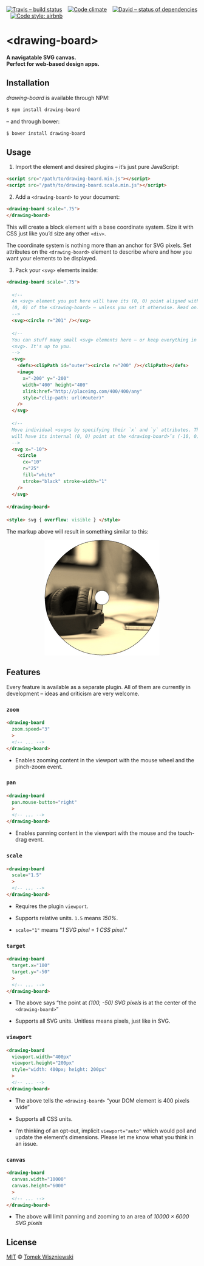 [![Travis – build status](https://img.shields.io/travis/tomekwi/drawing-board/master.svg?style=flat-square)](https://travis-ci.org/tomekwi/drawing-board)
 
[![Code climate](https://img.shields.io/codeclimate/github/tomekwi/drawing-board.svg?style=flat-square)](https://codeclimate.com/github/tomekwi/drawing-board)
 
[![David – status of dependencies](https://img.shields.io/david/tomekwi/drawing-board.svg?style=flat-square)](https://david-dm.org/tomekwi/drawing-board)
 
[![Code style: airbnb](https://img.shields.io/badge/code%20style-airbnb-blue.svg?style=flat-square)](https://github.com/airbnb/javascript)




&lt;drawing-board&gt;
=====================

**A navigatable SVG canvas.**  
**Perfect for web-based design apps.**




Installation
------------

*drawing-board* is available through NPM:

```sh
$ npm install drawing-board
```

– and through bower:

```sh
$ bower install drawing-board
```




Usage
-----

1) Import the element and desired plugins – it’s just pure JavaScript:

```html
<script src="/path/to/drawing-board.min.js"></script>
<script src="/path/to/drawing-board.scale.min.js"></script>
```


2) Add a `<drawing-board>` to your document:

```html
<drawing-board scale=".75">
</drawing-board>
```

This will create a block element with a base coordinate system. Size it with CSS just like you’d size any other `<div>`.

The coordinate system is nothing more than an anchor for SVG pixels. Set attributes on the `<drawing-board>` element to describe where and how you want your elements to be displayed.


3) Pack your `<svg>` elements inside:

```html
<drawing-board scale=".75">

  <!--
  An <svg> element you put here will have its (0, 0) point aligned with the
  (0, 0) of the <drawing-board> – unless you set it otherwise. Read on.
  -->
  <svg><circle r="201" /></svg>

  <!--
  You can stuff many small <svg> elements here – or keep everything in one fat
  <svg>. It's up to you.
  -->
  <svg>
    <defs><clipPath id="outer"><circle r="200" /></clipPath></defs>
    <image
      x="-200" y="-200"
      width="400" height="400"
      xlink:href="http://placeimg.com/400/400/any"
      style="clip-path: url(#outer)"
    />
  </svg>

  <!--
  Move individual <svg>s by specifying their `x` and `y` attributes. This one
  will have its internal (0, 0) point at the <drawing-board>’s (-10, 0).
  -->
  <svg x="-10">
    <circle
      cx="10"
      r="25"
      fill="white"
      stroke="black" stroke-width="1"
    />
  </svg>
  
</drawing-board>

<style> svg { overflow: visible } </style>
```

The markup above will result in something similar to this:

<p align="center">
  <img
    src="Readme/example.png"
    width="302" height="302"
  />
</p>




Features
--------

Every feature is available as a separate plugin. All of them are currently in development – ideas and criticism are very welcome.


### `zoom`

```html
<drawing-board
  zoom.speed="3"
  >
  <!-- ... -->
</drawing-board>
```

- Enables zooming content in the viewport with the mouse wheel and the pinch-zoom event.


### `pan`

```html
<drawing-board
  pan.mouse-button="right"
  >
  <!-- ... -->
</drawing-board>
```

- Enables panning content in the viewport with the mouse and the touch-drag event.


### `scale`

```html
<drawing-board
  scale="1.5"
  >
  <!-- ... -->
</drawing-board>
```

- Requires the plugin `viewport`.

- Supports relative units. `1.5` means *150%*.

- `scale="1"` means “*1 SVG pixel* = *1 CSS pixel*.”


### `target`

```html
<drawing-board
  target.x="100"
  target.y="-50"
  >
  <!-- ... -->
</drawing-board>
```

- The above says “the point at *(100, -50) SVG pixels* is at the center of the `<drawing-board>`”

- Supports all SVG units. Unitless means pixels, just like in SVG.


### `viewport`

```html
<drawing-board
  viewport.width="400px"
  viewport.height="200px"
  style="width: 400px; height: 200px"
  >
  <!-- ... -->
</drawing-board>
```

- The above tells the `<drawing-board>` “your DOM element is 400 pixels wide”

- Supports all CSS units.

- I’m thinking of an opt-out, implicit `viewport="auto"` which would poll and update the element’s dimensions. Please let me know what you think in an issue.


### `canvas`

```html
<drawing-board
  canvas.width="10000"
  canvas.height="6000"
  >
  <!-- ... -->
</drawing-board>
```

- The above will limit panning and zooming to an area of *10000 × 6000 SVG pixels*




License
-------

[MIT][] © [Tomek Wiszniewski][]

[MIT]: ./License.md
[Tomek Wiszniewski]: https://github.com/tomekwi
